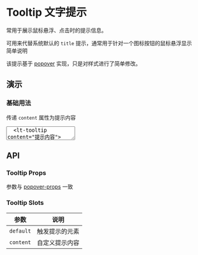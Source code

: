 # Tooltip 文字提示

常用于展示鼠标悬浮、点击时的提示信息。

可用来代替系统默认的 `title` 提示，通常用于针对一个图标按钮的鼠标悬浮显示简单说明

该提示基于 [popover](/components/popover) 实现，只是对样式进行了简单修改。

## 演示

<script setup>
import { Tooltip } from '../../src'
</script>

### 基础用法

传递 `content` 属性为提示内容

<ClientOnly>
  <CodePreview>
  <textarea lang="vue-html">
  <lt-tooltip content="提示内容">
      <span>显示提示</span>
  </lt-tooltip>
  </textarea>
  <template #preview>
    <Tooltip content="提示内容">
      <span>显示提示</span>
    </Tooltip>
  </template>
  </CodePreview>
</ClientOnly>

## API

### Tooltip Props

参数与 [popover-props](/components/popover#popover-props) 一致

### Tooltip Slots

| 参数      | 说明           |
| --------- | -------------- |
| `default` | 触发提示的元素 |
| `content` | 自定义提示内容 |

